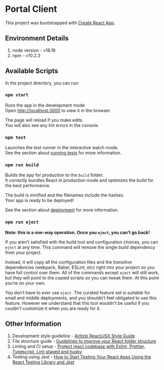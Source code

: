 # Portal Client

This project was bootstrapped with [Create React App](https://github.com/facebook/create-react-app).

## Environment Details

1. node version - v18.19
2. npm - v10.2.3

## Available Scripts

In the project directory, you can run:

### `npm start`

Runs the app in the development mode.\
Open [http://localhost:3000](http://localhost:3000) to view it in the browser.

The page will reload if you make edits.\
You will also see any lint errors in the console.

### `npm test`

Launches the test runner in the interactive watch mode.\
See the section about [running tests](https://facebook.github.io/create-react-app/docs/running-tests) for more information.

### `npm run build`

Builds the app for production to the `build` folder.\
It correctly bundles React in production mode and optimizes the build for the best performance.

The build is minified and the filenames include the hashes.\
Your app is ready to be deployed!

See the section about [deployment](https://facebook.github.io/create-react-app/docs/deployment) for more information.

### `npm run eject`

**Note: this is a one-way operation. Once you `eject`, you can’t go back!**

If you aren’t satisfied with the build tool and configuration choices, you can `eject` at any time. This command will remove the single build dependency from your project.

Instead, it will copy all the configuration files and the transitive dependencies (webpack, Babel, ESLint, etc) right into your project so you have full control over them. All of the commands except `eject` will still work, but they will point to the copied scripts so you can tweak them. At this point you’re on your own.

You don’t have to ever use `eject`. The curated feature set is suitable for small and middle deployments, and you shouldn’t feel obligated to use this feature. However we understand that this tool wouldn’t be useful if you couldn’t customize it when you are ready for it.

## Other Information

1. Development style guideline - [Airbnb React/JSX Style Guide](https://github.com/airbnb/javascript/tree/master/react#airbnb-reactjsx-style-guide)
2. File structure guide - [Guidelines to improve your React folder structure](https://maxrozen.com/guidelines-improve-react-app-folder-structure)
3. Linting and CI setup - [Protect react codebase with Eslint, Prettier, Typescript, Lint-staged and husky](https://karthickragavendran.medium.com/protect-react-codebase-with-eslint-prettier-typescript-lint-staged-and-husky-9dd549bdb1c)
4. Testing using Jest - [How to Start Testing Your React Apps Using the React Testing Library and Jest](https://www.freecodecamp.org/news/8-simple-steps-to-start-testing-react-apps-using-react-testing-library-and-jest/)
